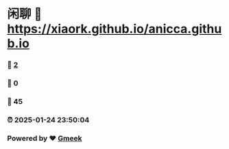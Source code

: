 # 闲聊 :link: https://xiaork.github.io/anicca.github.io 
### :page_facing_up: [2](https://xiaork.github.io/anicca.github.io/tag.html) 
### :speech_balloon: 0 
### :hibiscus: 45 
### :alarm_clock: 2025-01-24 23:50:04 
### Powered by :heart: [Gmeek](https://github.com/Meekdai/Gmeek)
